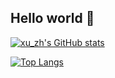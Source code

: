 ## Hello world 👋
[![xu_zh's GitHub stats](https://github-readme-stats-ngc7331.vercel.app/api?username=ngc7331&count_private=true&show_icons=true&locale=cn)](https://github.com/anuraghazra/github-readme-stats)

[![Top Langs](https://github-readme-stats-ngc7331.vercel.app/api/top-langs/?username=ngc7331&layout=compact&locale=cn&card_width=440&langs_count=8)](https://github.com/anuraghazra/github-readme-stats)

<!--
**ngc7331/ngc7331** is a ✨ _special_ ✨ repository because its `README.md` (this file) appears on your GitHub profile.

Here are some ideas to get you started:

- 🔭 I’m currently working on ...
- 🌱 I’m currently learning ...
- 👯 I’m looking to collaborate on ...
- 🤔 I’m looking for help with ...
- 💬 Ask me about ...
- 📫 How to reach me: ...
- 😄 Pronouns: ...
- ⚡ Fun fact: ...
-->
